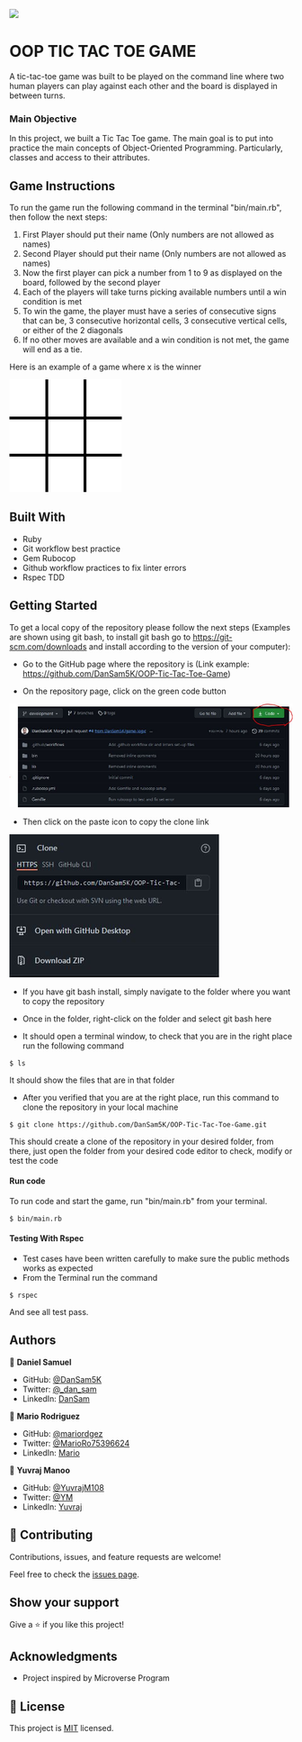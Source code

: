 ![](https://img.shields.io/badge/Microverse-blueviolet)

# OOP TIC TAC TOE GAME

A tic-tac-toe game was built to be played on the command line where two human players can play against each other and the board is displayed in between turns.

### Main Objective

In this project, we built a Tic Tac Toe game. The main goal is to put into practice the main concepts of Object-Oriented Programming. Particularly, classes and access to their attributes.

## Game Instructions

To run the game run the following command in the terminal "bin/main.rb", then follow the next steps:

1. First Player should put their name (Only numbers are not allowed as names)
2. Second Player should put their name (Only numbers are not allowed as names)
3. Now the first player can pick a number from 1 to 9 as displayed on the board, followed by the second player
4. Each of the players will take turns picking available numbers until a win condition is met
5. To win the game, the player must have a series of consecutive signs that can be, 3 consecutive horizontal cells, 3 consecutive vertical cells, or either of the 2 diagonals
6. If no other moves are available and a win condition is not met, the game will end as a tie.

Here is an example of a game where x is the winner

![](images/Tic-tac-toe-animated.gif)

## Built With

- Ruby
- Git workflow best practice
- Gem Rubocop
- Github workflow practices to fix linter errors
- Rspec TDD

## Getting Started

To get a local copy of the repository please follow the next steps (Examples are shown using git bash, to install git bash go to https://git-scm.com/downloads and install according to the version of your computer):

- Go to the GitHub page where the repository is (Link example: https://github.com/DanSam5K/OOP-Tic-Tac-Toe-Game)

- On the repository page, click on the green code button

![](images\readmepic1.JPG)

- Then click on the paste icon to copy the clone link

![](images\readmepic2.JPG)

- If you have git bash install, simply navigate to the folder where you want to copy the repository

- Once in the folder, right-click on the folder and select git bash here

- It should open a terminal window, to check that you are in the right place run the following command

```
$ ls
```

It should show the files that are in that folder

- After you verified that you are at the right place, run this command to clone the repository in your local machine

```
$ git clone https://github.com/DanSam5K/OOP-Tic-Tac-Toe-Game.git
```

This should create a clone of the repository in your desired folder, from there, just open the folder from your desired code editor to check, modify or test the code

#### Run code

To run code and start the game, run "bin/main.rb" from your terminal.

```
$ bin/main.rb
```
#### Testing With Rspec
- Test cases have been written carefully to make sure the public methods works as expected
- From the Terminal run the command
```
$ rspec
```
And see all test pass.


## Authors

👤 **Daniel Samuel**

- GitHub: [@DanSam5K](https://github.com/DanSam5K)
- Twitter: [@\_dan_sam](https://twitter.com/_dan_sam)
- LinkedIn: [DanSam](https://www.linkedin.com/in/dansamuel/)

👤 **Mario Rodriguez**

- GitHub: [@mariordgez](https://github.com/mariordgez)
- Twitter: [@MarioRo75396624](https://twitter.com/MarioRo75396624)
- LinkedIn: [Mario](https://www.linkedin.com/in/mario-alberto-rodriguez-cota-a2860a205/)

👤 **Yuvraj Manoo**

- GitHub: [@YuvrajM108](https://github.com/YuvrajM108)
- Twitter: [@YM](https://twitter.com)
- LinkedIn: [Yuvraj](https://www.linkedin.com/in/yuvraj-manoo-2711a91b0/)

## 🤝 Contributing

Contributions, issues, and feature requests are welcome!

Feel free to check the [issues page](https://github.com/DanSam5K/OOP-Tic-Tac-Toe-Game/issues).

## Show your support

Give a ⭐️ if you like this project!

## Acknowledgments

- Project inspired by Microverse Program

## 📝 License

This project is [MIT](https://github.com/git/git-scm.com/blob/main/MIT-LICENSE.txt) licensed.
